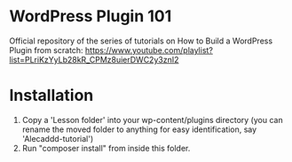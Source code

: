 # WordPress Plugin 101
Official repository of the series of tutorials on How to Build a WordPress Plugin from scratch: https://www.youtube.com/playlist?list=PLriKzYyLb28kR_CPMz8uierDWC2y3znI2

# Installation
1. Copy a 'Lesson folder' into your wp-content/plugins directory (you can rename the moved folder to anything for easy identification, say 'Alecaddd-tutorial')
2. Run "composer install" from inside this folder.
